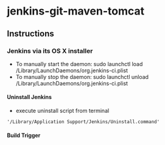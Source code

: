 # jenkins-git-maven-tomcat

## Instructions
### Jenkins via its OS X installer
- To manually start the daemon: sudo launchctl load /Library/LaunchDaemons/org.jenkins-ci.plist
- To manually stop the daemon: sudo launchctl unload /Library/LaunchDaemons/org.jenkins-ci.plist
#### Uninstall Jenkins
- execute uninstall script from terminal
```
'/Library/Application Support/Jenkins/Uninstall.command'
```
#### Build Trigger

